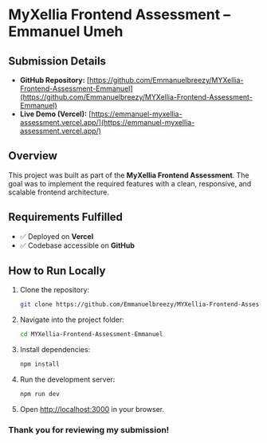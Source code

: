 # MyXellia Frontend Assessment – Emmanuel Umeh

## Submission Details

- **GitHub Repository:** [https://github.com/Emmanuelbreezy/MYXellia-Frontend-Assessment-Emmanuel](https://github.com/Emmanuelbreezy/MYXellia-Frontend-Assessment-Emmanuel)
- **Live Demo (Vercel):** [https://emmanuel-myxellia-assessment.vercel.app/](https://emmanuel-myxellia-assessment.vercel.app/)

## Overview

This project was built as part of the **MyXellia Frontend Assessment**. The goal was to implement the required features with a clean, responsive, and scalable frontend architecture.

## Requirements Fulfilled

- ✅ Deployed on **Vercel**
- ✅ Codebase accessible on **GitHub**

## How to Run Locally

1. Clone the repository:

   ```bash
   git clone https://github.com/Emmanuelbreezy/MYXellia-Frontend-Assessment-Emmanuel.git
   ```

2. Navigate into the project folder:

   ```bash
   cd MYXellia-Frontend-Assessment-Emmanuel
   ```

3. Install dependencies:

   ```bash
   npm install
   ```

4. Run the development server:

   ```bash
   npm run dev
   ```

5. Open [http://localhost:3000](http://localhost:3000) in your browser.

### Thank you for reviewing my submission!
